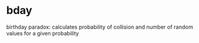 # bday
birthday paradox: calculates probability of collision and number of random values for a given probability
